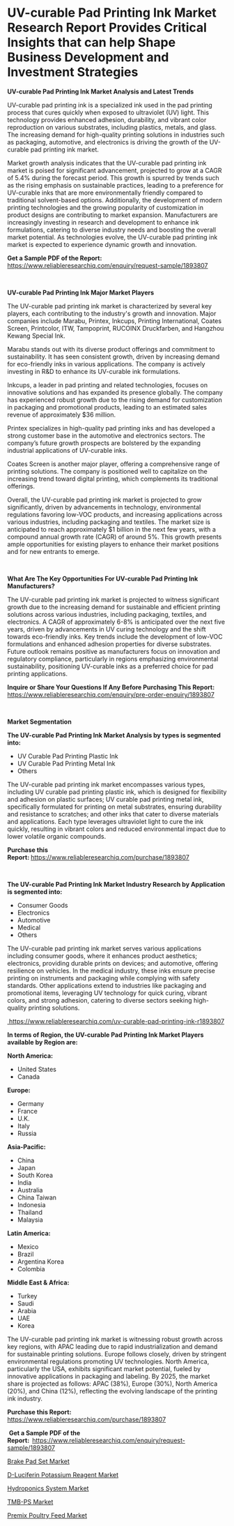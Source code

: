 <p><h1>UV-curable Pad Printing Ink Market Research Report Provides Critical Insights that can help Shape Business Development and Investment Strategies</h1></p><p><strong>UV-curable Pad Printing Ink Market Analysis and Latest Trends</strong></p>
<p><p>UV-curable pad printing ink is a specialized ink used in the pad printing process that cures quickly when exposed to ultraviolet (UV) light. This technology provides enhanced adhesion, durability, and vibrant color reproduction on various substrates, including plastics, metals, and glass. The increasing demand for high-quality printing solutions in industries such as packaging, automotive, and electronics is driving the growth of the UV-curable pad printing ink market.</p><p>Market growth analysis indicates that the UV-curable pad printing ink market is poised for significant advancement, projected to grow at a CAGR of 5.4% during the forecast period. This growth is spurred by trends such as the rising emphasis on sustainable practices, leading to a preference for UV-curable inks that are more environmentally friendly compared to traditional solvent-based options. Additionally, the development of modern printing technologies and the growing popularity of customization in product designs are contributing to market expansion. Manufacturers are increasingly investing in research and development to enhance ink formulations, catering to diverse industry needs and boosting the overall market potential. As technologies evolve, the UV-curable pad printing ink market is expected to experience dynamic growth and innovation.</p></p>
<p><strong>Get a Sample PDF of the Report:&nbsp;</strong> <a href="https://www.reliableresearchiq.com/enquiry/request-sample/1893807?utm_campaign=1159&utm_medium=2&utm_source=Github&utm_content=ia&utm_term=04022025&utm_id=uv-curable-pad-printing-ink">https://www.reliableresearchiq.com/enquiry/request-sample/1893807</a></p>
<p>&nbsp;</p>
<p><strong>UV-curable Pad Printing Ink Major Market Players</strong></p>
<p><p>The UV-curable pad printing ink market is characterized by several key players, each contributing to the industry's growth and innovation. Major companies include Marabu, Printex, Inkcups, Printing International, Coates Screen, Printcolor, ITW, Tampoprint, RUCOINX Druckfarben, and Hangzhou Kewang Special Ink.</p><p>Marabu stands out with its diverse product offerings and commitment to sustainability. It has seen consistent growth, driven by increasing demand for eco-friendly inks in various applications. The company is actively investing in R&D to enhance its UV-curable ink formulations.</p><p>Inkcups, a leader in pad printing and related technologies, focuses on innovative solutions and has expanded its presence globally. The company has experienced robust growth due to the rising demand for customization in packaging and promotional products, leading to an estimated sales revenue of approximately $36 million.</p><p>Printex specializes in high-quality pad printing inks and has developed a strong customer base in the automotive and electronics sectors. The company’s future growth prospects are bolstered by the expanding industrial applications of UV-curable inks.</p><p>Coates Screen is another major player, offering a comprehensive range of printing solutions. The company is positioned well to capitalize on the increasing trend toward digital printing, which complements its traditional offerings.</p><p>Overall, the UV-curable pad printing ink market is projected to grow significantly, driven by advancements in technology, environmental regulations favoring low-VOC products, and increasing applications across various industries, including packaging and textiles. The market size is anticipated to reach approximately $1 billion in the next few years, with a compound annual growth rate (CAGR) of around 5%. This growth presents ample opportunities for existing players to enhance their market positions and for new entrants to emerge.</p></p>
<p>&nbsp;</p>
<p><strong>What Are The Key Opportunities For UV-curable Pad Printing Ink Manufacturers?</strong></p>
<p><p>The UV-curable pad printing ink market is projected to witness significant growth due to the increasing demand for sustainable and efficient printing solutions across various industries, including packaging, textiles, and electronics. A CAGR of approximately 6-8% is anticipated over the next five years, driven by advancements in UV curing technology and the shift towards eco-friendly inks. Key trends include the development of low-VOC formulations and enhanced adhesion properties for diverse substrates. Future outlook remains positive as manufacturers focus on innovation and regulatory compliance, particularly in regions emphasizing environmental sustainability, positioning UV-curable inks as a preferred choice for pad printing applications.</p></p>
<p><strong>Inquire or Share Your Questions If Any Before Purchasing This Report:</strong> <a href="https://www.reliableresearchiq.com/enquiry/pre-order-enquiry/1893807?utm_campaign=1159&utm_medium=2&utm_source=Github&utm_content=ia&utm_term=04022025&utm_id=uv-curable-pad-printing-ink">https://www.reliableresearchiq.com/enquiry/pre-order-enquiry/1893807</a></p>
<p>&nbsp;</p>
<p><strong>Market Segmentation</strong></p>
<p><strong>The UV-curable Pad Printing Ink Market Analysis by types is segmented into:</strong></p>
<p><ul><li>UV Curable Pad Printing Plastic Ink</li><li>UV Curable Pad Printing Metal Ink</li><li>Others</li></ul></p>
<p><p>The UV-curable pad printing ink market encompasses various types, including UV curable pad printing plastic ink, which is designed for flexibility and adhesion on plastic surfaces; UV curable pad printing metal ink, specifically formulated for printing on metal substrates, ensuring durability and resistance to scratches; and other inks that cater to diverse materials and applications. Each type leverages ultraviolet light to cure the ink quickly, resulting in vibrant colors and reduced environmental impact due to lower volatile organic compounds.</p></p>
<p><strong>Purchase this Report:&nbsp;</strong><a href="https://www.reliableresearchiq.com/purchase/1893807?utm_campaign=1159&utm_medium=2&utm_source=Github&utm_content=ia&utm_term=04022025&utm_id=uv-curable-pad-printing-ink">https://www.reliableresearchiq.com/purchase/1893807</a></p>
<p>&nbsp;</p>
<p><strong>The UV-curable Pad Printing Ink Market Industry Research by Application is segmented into:</strong></p>
<p><ul><li>Consumer Goods</li><li>Electronics</li><li>Automotive</li><li>Medical</li><li>Others</li></ul></p>
<p><p>The UV-curable pad printing ink market serves various applications including consumer goods, where it enhances product aesthetics; electronics, providing durable prints on devices; and automotive, offering resilience on vehicles. In the medical industry, these inks ensure precise printing on instruments and packaging while complying with safety standards. Other applications extend to industries like packaging and promotional items, leveraging UV technology for quick curing, vibrant colors, and strong adhesion, catering to diverse sectors seeking high-quality printing solutions.</p></p>
<p><a href="https://www.reliableresearchiq.com/uv-curable-pad-printing-ink-r1893807?utm_campaign=1159&utm_medium=2&utm_source=Github&utm_content=ia&utm_term=04022025&utm_id=uv-curable-pad-printing-ink">&nbsp;https://www.reliableresearchiq.com/uv-curable-pad-printing-ink-r1893807</a></p>
<p><strong>In terms of Region, the UV-curable Pad Printing Ink Market Players available by Region are:</strong></p>
<p>
    <p> <strong> North America: </strong>
        <ul>
            <li>United States</li>
            <li>Canada</li>
        </ul>
        </p> 
    <p> <strong> Europe: </strong>
        <ul>
            <li>Germany</li>
            <li>France</li>
            <li>U.K.</li>
            <li>Italy</li>
            <li>Russia</li>
        </ul>
        </p> 
    <p> <strong> Asia-Pacific: </strong>
        <ul>
            <li>China</li>
            <li>Japan</li>
            <li>South Korea</li>
            <li>India</li>
            <li>Australia</li>
            <li>China Taiwan</li>
            <li>Indonesia</li>
            <li>Thailand</li>
            <li>Malaysia</li>
        </ul>
        </p> 
    <p> <strong> Latin America: </strong>
        <ul>
            <li>Mexico</li>
            <li>Brazil</li>
            <li>Argentina Korea</li>
            <li>Colombia</li>
        </ul>
        </p> 
    <p> <strong> Middle East & Africa: </strong>
        <ul>
            <li>Turkey</li>
            <li>Saudi</li>
            <li>Arabia</li>
            <li>UAE</li>
            <li>Korea</li>
        </ul>
    </p>
    </p>
<p><p>The UV-curable pad printing ink market is witnessing robust growth across key regions, with APAC leading due to rapid industrialization and demand for sustainable printing solutions. Europe follows closely, driven by stringent environmental regulations promoting UV technologies. North America, particularly the USA, exhibits significant market potential, fueled by innovative applications in packaging and labeling. By 2025, the market share is projected as follows: APAC (38%), Europe (30%), North America (20%), and China (12%), reflecting the evolving landscape of the printing ink industry.</p></p>
<p><strong>Purchase this Report: </strong><a href="https://www.reliableresearchiq.com/purchase/1893807?utm_campaign=1159&utm_medium=2&utm_source=Github&utm_content=ia&utm_term=04022025&utm_id=uv-curable-pad-printing-ink">https://www.reliableresearchiq.com/purchase/1893807</a></p>
<p>&nbsp;<strong>Get a Sample PDF of the Report:&nbsp;&nbsp;</strong><a href="https://www.reliableresearchiq.com/enquiry/request-sample/1893807?utm_campaign=1159&utm_medium=2&utm_source=Github&utm_content=ia&utm_term=04022025&utm_id=uv-curable-pad-printing-ink">https://www.reliableresearchiq.com/enquiry/request-sample/1893807</a></p>
<p><strong></strong></p>
<p><p><a href="https://www.linkedin.com/pulse/brake-pad-set-market-forecasted-types-applications-growing-q3zne?utm_campaign=1159&utm_medium=2&utm_source=Github&utm_content=ia&utm_term=04022025&utm_id=uv-curable-pad-printing-ink">Brake Pad Set Market</a></p><p><a href="https://github.com/sadithsondah72/Market-Research-Report-List-1/blob/main/d-luciferin-potassium-reagent-market.md?utm_campaign=1159&utm_medium=2&utm_source=Github&utm_content=ia&utm_term=04022025&utm_id=uv-curable-pad-printing-ink">D-Luciferin Potassium Reagent Market</a></p><p><a href="https://www.linkedin.com/pulse/detailed-report-hydroponics-system-market-types-applications-yyxif?utm_campaign=1159&utm_medium=2&utm_source=Github&utm_content=ia&utm_term=04022025&utm_id=uv-curable-pad-printing-ink">Hydroponics System Market</a></p><p><a href="https://github.com/mshiradeth/Market-Research-Report-List-1/blob/main/tmb-ps-market.md?utm_campaign=1159&utm_medium=2&utm_source=Github&utm_content=ia&utm_term=04022025&utm_id=uv-curable-pad-printing-ink">TMB-PS Market</a></p><p><a href="https://www.linkedin.com/pulse/comprehensive-premix-poultry-feed-market-report-projected-y4znf?utm_campaign=1159&utm_medium=2&utm_source=Github&utm_content=ia&utm_term=04022025&utm_id=uv-curable-pad-printing-ink">Premix Poultry Feed Market</a></p></p>